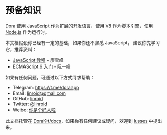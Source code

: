 # 预备知识

Dora 使用 [JavaScript](https://developer.mozilla.org/zh-CN/docs/Web/JavaScript) 作为扩展的开发语言，使用 [V8](https://v8.dev/) 作为脚本引擎，使用 [Node.js](https://nodejs.org/) 作为运行时。

本文档假设你已经有一定的基础，如果你还不熟悉 JavaScript， 建议你先学习它，推荐资料：
- [JavaScript 教程](https://www.liaoxuefeng.com/wiki/1022910821149312) - 廖雪峰
- [ECMAScript 6 入门](https://es6.ruanyifeng.com/) - 阮一峰

如果有任何问题，可通过以下方式寻求帮助：
 - Telegram: https://t.me/doraapp
 - Email: linroid@gmail.com
 - GitHub: [linroid](https://github.com/linroid)
 - Twitter: [@linroid](https://twitter.com/linroid)
 - Weibo: [你是个好人啦](https://weibo.com/ekstone)

此文档托管在 [DoraKit/docs](https://github.com/DoraKit/docs)，如果你有任何建议或疑问，欢迎到 [Iusses](https://github.com/DoraKit/issues/issues) 中提出来。